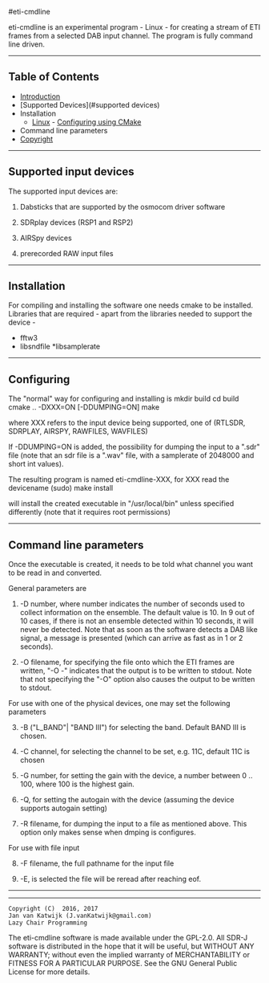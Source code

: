 
#eti-cmdline

eti-cmdline is an experimental program - Linux - for creating a stream of
ETI frames from a selected DAB input channel. The program is fully command
line driven.

------------------------------------------------------------------
Table of Contents
------------------------------------------------------------------

* [Introduction](#introduction)
* [Supported Devices](#supported devices)
* Installation
  * [Linux](#linux)
        - [Configuring using CMake](#configuring-using-cmake)
* Command line parameters
 * [Copyright](#copyright)

---------------------------------------------------------------------
Supported input devices
---------------------------------------------------------------------

The supported input devices are:

1. Dabsticks that are supported by the osmocom driver software

2. SDRplay devices (RSP1 and RSP2)

3. AIRSpy devices

4. prerecorded RAW input files

---------------------------------------------------------------------
Installation
---------------------------------------------------------------------

For compiling and installing the software one needs cmake to be
installed. Libraries that are required - apart from the libraries
needed to support the device -

* fftw3
* libsndfile
*libsamplerate
-----------------------------------------------------------------------
Configuring
-----------------------------------------------------------------------

The "normal" way for configuring and installing is 
   mkdir build
   cd build
   cmake .. -DXXX=ON  [-DDUMPING=ON]
   make

where XXX refers to the input device being supported, one of
 (RTLSDR, SDRPLAY, AIRSPY, RAWFILES, WAVFILES)

If -DDUMPING=ON is added, the possibility for dumping the input to
a ".sdr" file (note that an sdr file is a ".wav" file, with a samplerate
of 2048000 and short int values).

The resulting program is named eti-cmdline-XXX, for XXX read the devicename
   (sudo) make install

will install the created executable in "/usr/local/bin" unless specified
differently (note that it requires root permissions)

------------------------------------------------------------------------
Command line parameters
------------------------------------------------------------------------
Once the executable is created, it needs to be told what channel you
want to be read in and converted.

General parameters are

1. -D number, where number indicates the number of seconds used to collect
   information on the ensemble. The default value is 10. In 9 out of 10 cases, 
   if there is not an ensemble detected within 10 seconds, it will never 
   be detected.
   Note that as soon as the software detects a DAB like signal, a message
   is presented (which can arrive as fast as in 1 or 2 seconds).

2. -O filename, for specifying the file onto which the ETI frames are written,
   "-O -" indicates that the output is to be written to stdout. Note that
   not specifying the "-O" option also causes the output to be written
   to stdout.

For use with one of the physical devices, one may set the following parameters

3. -B ("L_BAND"| "BAND III") for selecting the band. Default BAND III is chosen.

4. -C channel,  for selecting the channel to be set, e.g. 11C, default 11C
   is chosen

5. -G number, for setting the gain with the device, a number between 0 .. 100,
   where 100 is the highest gain.

6. -Q, for setting the autogain with the device (assuming the device supports
   autogain setting)

7. -R filename, for dumping the input to a file as mentioned above. This
   option only makes sense when dmping is configures.

For use with file input 

8. -F filename, the full pathname for the input file

9. -E, is selected the file will be reread after reaching eof.

------------------------------------------------------------------------
------------------------------------------------------------------------

	Copyright (C)  2016, 2017
	Jan van Katwijk (J.vanKatwijk@gmail.com)
	Lazy Chair Programming

The eti-cmdline software is made available under the GPL-2.0.
All SDR-J software is distributed in the hope that it will be useful,
but WITHOUT ANY WARRANTY; without even the implied warranty of
MERCHANTABILITY or FITNESS FOR A PARTICULAR PURPOSE.
 See the GNU General Public License for more details.
